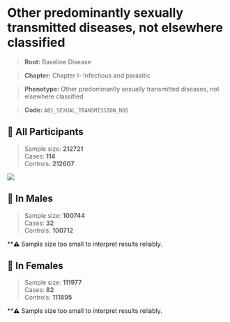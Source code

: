 # Other predominantly sexually transmitted diseases, not elsewhere classified

> **Root:** Baseline Disease  

> **Chapter:** Chapter I- Infectious and parasitic  

> **Phenotype:** Other predominantly sexually transmitted diseases, not elsewhere classified  

> **Code:** `AB1_SEXUAL_TRANSMISSION_NOS`

## 🧪 All Participants  
> Sample size: **212721**  
> Cases: **114**  
> Controls: **212607**
<img src="/Disease/Figures/ALL/Baseline/AB1_SEXUAL_TRANSMISSION_NOS.png"/>
<CsvTable src="/Disease_Data/ALL/Baseline/LG_AB1_SEXUAL_TRANSMISSION_NOS.csv" label="🔍 View full results" />

## 👨 In Males  
> Sample size: **100744**  
> Cases: **32**  
> Controls: **100712**

**⚠️ Sample size too small to interpret results reliably.

## 👩 In Females  
> Sample size: **111977**  
> Cases: **82**  
> Controls: **111895**

**⚠️ Sample size too small to interpret results reliably.
